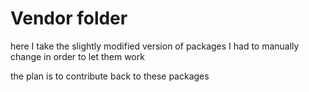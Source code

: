 # Vendor folder

here I take the slightly modified version of packages I had to manually change in order to let them work

the plan is to contribute back to these packages